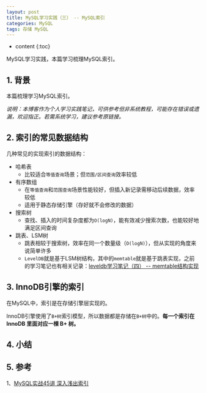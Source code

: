 ```yaml
---
layout: post
title: MySQL学习实践（三） -- MySQL索引
categories: MySQL
tags: 存储 MySQL
---
```


* content
{:toc}

MySQL学习实践，本篇学习梳理MySQL索引。



## 1. 背景

本篇梳理学习MySQL索引。

*说明：本博客作为个人学习实践笔记，可供参考但非系统教程，可能存在错误或遗漏，欢迎指正。若需系统学习，建议参考原链接。*

## 2. 索引的常见数据结构

几种常见的实现索引的数据结构：

* 哈希表
    * 比较适合`等值查询`场景；但`范围/区间查询`效率较低
* 有序数组
    * 在`等值查询`和`范围查询`场景性能较好，但插入新记录需移动后续数据，效率较低
    * 适用于静态存储引擎（存好就不会修改的数据）
* 搜索树
    * 查找、插入的时间复杂度都为`O(logN)`，能有效减少搜索次数，也能较好地满足区间查询
* 跳表、LSM树
    * 跳表相较于搜索树，效率在同一个数量级（`O(logN)`），但从实现的角度来说简单许多
    * `LevelDB`就是基于LSM树结构，其中的`memtable`就是基于跳表实现，之前的学习笔记也有相关记录：[leveldb学习笔记（四） -- memtable结构实现](https://xiaodongq.github.io/2024/08/02/leveldb-memtable-skiplist/)

## 3. InnoDB引擎的索引

在MySQL中，索引是在存储引擎层实现的。

InnoDB引擎使用了`B+树`索引模型，所以数据都是存储在`B+树`中的。**每一个索引在 InnoDB 里面对应一棵 B+ 树。**



## 4. 小结


## 5. 参考

1、[MySQL实战45讲 深入浅出索引](https://time.geekbang.org/column/article/69236)

